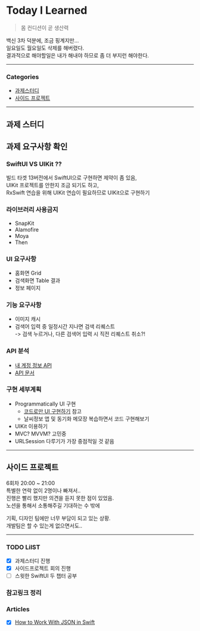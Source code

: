# Today I Learned
> 몸 컨디션이 곧 생산력

백신 3차 덕분에, 조금 핑계지만...   
일요일도 월요일도 삭제를 해버렸다.  
결과적으로 해야할일은 내가 해내야 하므로 좀 더 부지런 해야한다.

---

### Categories
- [과제스터디](#과제스터디)
- [사이드 프로젝트](#사이드-프로젝트)

--- 

## 과제 스터디
## 과제 요구사항 확인
### SwiftUI VS UIKit ??
빌드 타겟 13버전에서 SwiftUI으로 구현하면 제약이 좀 있음,  
UIKit 프로젝트를 안한지 조금 되기도 하고,  
RxSwift 연습을 위해 UIKit 연습이 필요하므로 UIKit으로 구현하기  

### 라이브러리 사용금지
* SnapKit 
* Alamofire
* Moya
* Then

### UI 요구사항
* 홈화면 Grid
* 검색화면 Table 결과
* 정보 페이지

### 기능 요구사항
* 이미지 캐시
* 검색어 입력 중 일정시간 지나면 검색 리퀘스트   
    -> 검색 누르거나, 다른 검색어 입력 시 직전 리퀘스트 취소?! 

### API 분석
* [내 계정 정보 API](https://www.themoviedb.org/settings/api)
* [API 문서](https://developers.themoviedb.org/3/getting-started/introduction)

### 구현 세부계획
* Programmatically UI 구현
    * [코드로만 UI 구현하기](https://velog.io/@lina0322/iOSSwift-스토리보드-없이-코드로만-UI-구현하기-SceneDelegate에서-window설정) 참고
    * 날씨정보 앱 및 동기화 메모장 복습하면서 코드 구현해보기
* UIKit 이용하기
* MVC? MVVM? 고민중
* URLSession 다루기가 가장 중점적일 것 같음

--- 

## 사이드 프로젝트
6회차 20:00 ~ 21:00  
특별한 연락 없이 2명이나 빠져서..  
진행은 빨리 했지만 의견을 듣지 못한 점이 있었음.  
노션을 통해서 소통해주길 기대하는 수 밖에

기획, 디자인 팀에만 너무 부담이 되고 있는 상황.  
개발팀은 할 수 있는게 없으면서도..   

---

### TODO LiIST
- [x] 과제스터디 진행
- [x] 사이드프로젝트 회의 진행
- [ ] 스윗한 SwiftUI 두 챕터 공부

### 참고링크 정리

### Articles
- [x] [How to Work With JSON in Swift](https://medium.com/swlh/how-to-work-with-json-in-swift-83cd93a837e)
